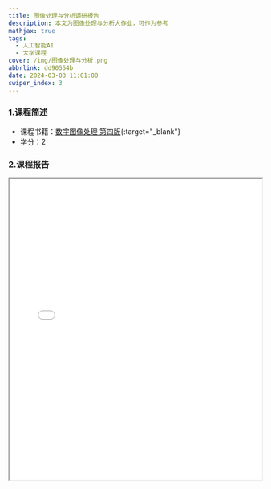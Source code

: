 ```yaml
---
title: 图像处理与分析调研报告
description: 本文为图像处理与分析大作业，可作为参考
mathjax: true
tags:
  - 人工智能AI
  - 大学课程
cover: /img/图像处理与分析.png
abbrlink: dd90554b
date: 2024-03-03 11:01:00
swiper_index: 3
---
```

### 1.课程简述

- 课程书籍：[数字图像处理 第四版](https://z-library.se/book/21510875/facb30/%E6%95%B0%E5%AD%97%E5%9B%BE%E5%83%8F%E5%A4%84%E7%90%86%E7%AC%AC%E5%9B%9B%E7%89%88digital-image-processingfourth-edition.html){:target="_blank"}
- 学分：2


### 2.课程报告

<iframe src="../file/图像处理与分析大作业.pdf" width="100%" height="600px"></iframe>


